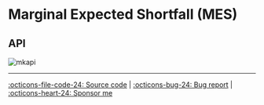 # Marginal Expected Shortfall (MES)

## API

![mkapi](frds.measures.marginal_expected_shortfall|short)

---

[:octicons-file-code-24: Source code](https://github.com/mgao6767/frds/blob/master/frds/measures/func_mes.py) | [:octicons-bug-24: Bug report](https://github.com/mgao6767/frds/issues/new?assignees=mgao6767&labels=&template=bug_report.md&title=%5BBUG%5D) | [:octicons-heart-24: Sponsor me](https://github.com/sponsors/mgao6767)